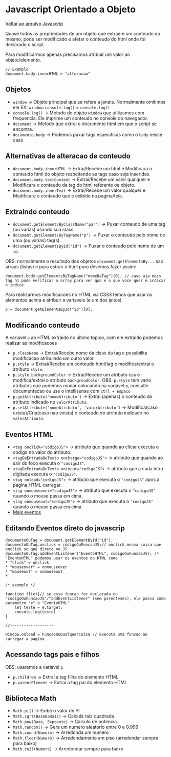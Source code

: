 # Javascript Orientado a Objeto

[Voltar ao arquivo Javascrip](README.md)


Quase todos as propriedades de um objeto que extraem um conteudo do mesmo, pode ser modificado e afetar o conteudo do html onde foi declarado o script.

Para modificarmos apenas precisamos atribuir um valor ao objeto/elemento.

```JS
// Exemplo
document.body.innerHTML = "alteracao"
```
## Objetos

- `window` -> Objeto principal que se refere a janela. Normalmente omitimos ele EX: `window.console.log()` = `console.log()`
- `console.log()` -> Metodo do objeto `window` que utilizamos com frequencia. Ele imprime um conteudo no console do navegador.
- `document` -> Metodo que extrai o documento html em que o script se encontra.
- `documento.body` -> Podemos puxar tags especificas como o `body` nesse caso 


## Alternativas de alteracao de conteudo

- `document.body.innerHTML` -> Extrai/Recebe um html e Modificara o conteudo html do objeto respeitando as tags caso seja inseridas.
- `document.body.textContent` -> Extrai/Recebe um valor qualquer e Modificara o conteudo da tag do html referente oa objeto.
- `document.body.innerText` -> Extrai/Recebe um valor qualquer e Modificara o conteudo que e exibido na pagina/tela.

## Extraindo conteudo

- `document.getElementsByClassName("par")` -> Puxar conteudo de uma tag (ou varias) usando sua class.
- `document.getElementsByTagName("p")` -> Puxar o conteudo pelo nome de uma (ou varias) tag(s).
- `document.getElementsById("id")` -> Puxar o conteudo pelo nome de um `id`.


OBS: normalmente o resultado dos objetos `document.getElementsBy...` sao arrays (listas) e para estrair o html puro devemos fazer assim:

```JS
document.body.getElementsByTagName("nomeDaTag")[0]; // caso aja mais tag h1 pode verificar o array para ver qua e o que voce quer e indicar o indice.
```
Para realizarmos modificacoes no HTML via CSS3 temos que usar os elementos acima e atribuir a variaveis (e um dos jeitos)

```JS
p = document.getElementsById("id")[0];

```
## Modificando conteudo

A variavel `p` ao HTML extraido no ultimo topico, com ele extraido podemos realizar as modificacoes

- `p.className` -> Extrai/Recebe nome da class da tag e possibilita modificacao atribuindo um outro valor.
- `p.style` -> Extrai/Recebe um conteudo html/tag e modifica/extrai o atributo `style`.
- `p.style.backgroundColor` -> Extrai/Recebe um atributo css e modifica/extrai o atributo `backgroudColor`.
OBS: `p.style` tem vario atributos que podemos mudar colocando na variavel `p`, consulte documentacao ou use o intellisense com `ctrl + espaco`
- `p.getAttribute('nomeAtributo')` -> Extrai (apenas) o conteudo do atributo indicado no `valorAtributo`.
- `p.setAttribute('nomeAtributo', 'valorAtributo')` -> Modifica(caso exista)/Cria(caso nao exista) o conteudo do atributo indicado no `valorAtributo`.

## Eventos HTML

* `<tag onclick="codigoJS">` -> atributo que quando ao clicar executa o codigo no valor do atributo.
* `<tagDeEntradaDeTexto oncharge="codigoJS">` -> atributo que quando ao sair do foco executa o `"codigoJS"`.
* `<tagDeEntradaDeTexto oninput="codigoJS">` -> atributo que a cada letra digitada executa o `"codigoJS"`.
* `<tag onload="codigoJS">` -> atributo que executa o `"codigoJS"` apos a pagina HTML carregar.
* `<tag onmouseover="codigoJS">` -> atributo que executa o `"codigoJS"` quando o mouse passa em cima.
* `<tag onmouseout="codigoJS">` -> atributo que executa o `"codigoJS"` quando o mouse passa em cima.
* [Mais eventos](https://www.w3schools.com/jsref/dom_obj_event.asp)

## Editando Eventos direto do javascrip

```JS
documentoOuTag = document.getElementById("id");
documentoOuTag.onclick = codigoOuFuncaoJS;// onclick mesma coisa que onclick so que direto no JS
documentoOuTag.addEventListener("EventoHTML", codigoOuFuncaoJS); /* "EventoHTML" podemos usar os eventos do HTML como : 
* "click" = onclick
* "mouseover" = onmouseover
* "mouseout" = onmouseout
*

/* exemplo */

function f1(e){// se essa funcao for declarada no "codigoOuFuncaoJS"/"addEventListener" (sem parenteses), ele passa como parametro "e" o "EventoHTML"
    let teste = e.target;
    console.log(teste)
}

//-------------------

window.onload = FuncaoOuQualquerCoisa // Executa uma funcao ao carregar a pagina
```

## Acessando tags pais e filhos

OBS: usaremos a variavel `p`

* `p.childrem` -> Extrai a tag filha do elemento HTML
* `p.parentElement` -> Extrai a tag pai do elemento HTML

## Biblioteca Math

* `Math.pi()` -> Exibe o valor de PI
* `Math.sqrt(BaseDaRaiz)` -> Calcula raiz quadrada
* `Math.pow(Base, Expoente)` -> Calculo de potencia
* `Math.random()` -> Gera um numero aleatorio entre 0 e 0.999
* `Math.round(Numero)` -> Arredonda um numero
* `Math.floor(Numero)` -> Arredondamento em piso (arredondar sempre para baixo)
* `Math.ceil(Numero)` -> Arredondar sempre para baixo
